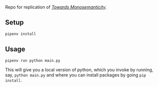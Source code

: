 Repo for replication of 
[*Towards Monosemanticity*](https://transformer-circuits.pub/2023/monosemantic-features/index.html).

## Setup

```bash
pipenv install
```

## Usage

```bash
pipenv run python main.py
```

This will give you a local version of python, which you invoke by running, say, `python main.py` and where you can install packages by going `pip install`. 
